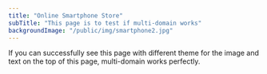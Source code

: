 ```yaml
---
title: "Online Smartphone Store"
subTitle: "This page is to test if multi-domain works"
backgroundImage: "/public/img/smartphone2.jpg"
---
```


If you can successfully see this page with different theme for the image and text on the top of this page, multi-domain works perfectly.